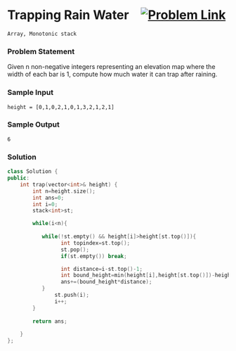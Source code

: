 
# Trapping Rain Water &ensp;  [![Problem Link](https://img.shields.io/badge/-LeetCode-FFA116?style=for-the-badge&logo=LeetCode&logoColor=black)](https://leetcode.com/problems/trapping-rain-water/description/)

```
Array, Monotonic stack
``` 
### Problem Statement 
Given n non-negative integers representing an elevation map where the width of each bar is 1, compute how much water it can trap after raining.

### Sample Input
```
height = [0,1,0,2,1,0,1,3,2,1,2,1]
```
### Sample Output
```
6
```

### Solution
```cpp
class Solution {
public:
    int trap(vector<int>& height) {  
        int n=height.size();
        int ans=0;
        int i=0;
        stack<int>st;

        while(i<n){
            
           while(!st.empty() && height[i]>height[st.top()]){
                 int topindex=st.top();
                 st.pop();
                 if(st.empty()) break;

                 int distance=i-st.top()-1;
                 int bound_height=min(height[i],height[st.top()])-height[topindex];
                 ans+=(bound_height*distance);
           }
               st.push(i);
               i++;
        }
        
        return ans;
        
    }
};
```
